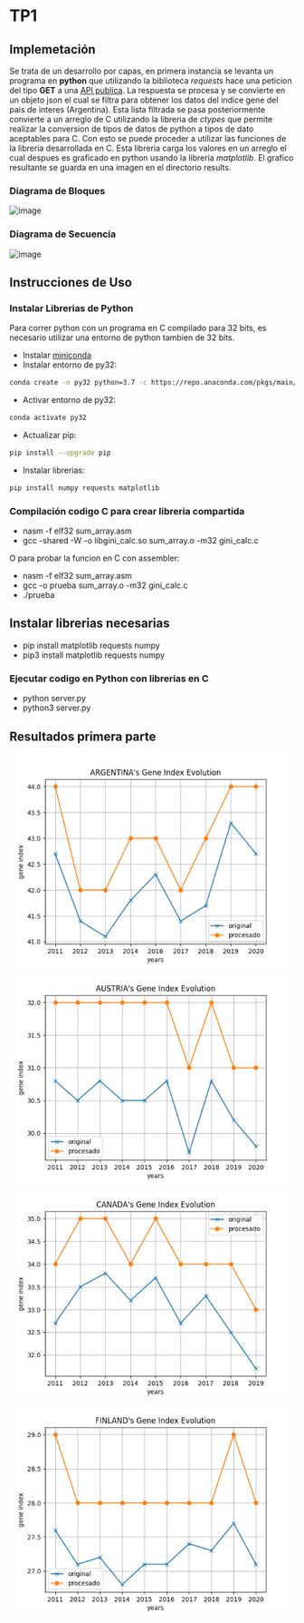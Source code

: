 # TP1

## Implemetación

Se trata de un desarrollo por capas, en primera instancia se levanta un programa en **python** que utilizando la biblioteca *requests* hace una peticion del tipo **GET** a una [API publica](https://api.worldbank.org/v2/en/country/all/indicator/SI.POV.GINI?format=json&date=2011:2020&per_page=32500&page=1&country=%22Argentina%22). La respuesta se procesa y se convierte en un objeto json el cual se filtra para obtener los datos del indice gene del pais de interes (Argentina). Esta lista filtrada se pasa posteriormente convierte a un arreglo de C utilizando la libreria de *ctypes* que permite realizar la conversion de tipos de datos de python a tipos de dato aceptables para C. Con esto se puede proceder a utilizar las funciones de la libreria desarrollada en C. Esta libreria carga los valores en un arreglo el cual despues es graficado en python usando la libreria *matplotlib*. El grafico resultante se guarda en una imagen en el directorio results.

### Diagrama de Bloques

![image](https://github.com/marcosraimondi1/tp2-siscom/assets/69517496/fd970110-dd68-4c2e-9869-f5b0310c3559)

### Diagrama de Secuencia

![image](https://github.com/marcosraimondi1/tp2-siscom/assets/69517496/b59cda96-25b7-43c3-92bc-e5112af64f69)

## Instrucciones de Uso
### Instalar Librerias de Python
Para correr python con un programa en C compilado para 32 bits, es necesario utilizar una entorno de python tambien de 32 bits.

- Instalar [miniconda](https://docs.anaconda.com/free/miniconda/)
- Instalar entorno de py32:
```sh
conda create -n py32 python=3.7 -c https://repo.anaconda.com/pkgs/main/linux-32/ --override-channels
```
- Activar entorno de py32:
```sh
conda activate py32
```
- Actualizar pip:
```sh
pip install --upgrade pip
```
- Instalar librerias:
```sh
pip install numpy requests matplotlib
```

### Compilación codigo C para crear libreria compartida

- nasm -f elf32 sum_array.asm 
- gcc -shared -W -o libgini_calc.so sum_array.o -m32 gini_calc.c

O para probar la funcion en C con assembler:
- nasm -f elf32 sum_array.asm 
- gcc -o prueba sum_array.o -m32 gini_calc.c 
- ./prueba

## Instalar librerias necesarias

- pip install matplotlib requests numpy
- pip3 install matplotlib requests numpy

### Ejecutar codigo en Python con librerias en C
- python server.py
- python3 server.py

## Resultados primera parte
![image](./results/argentina_gene_index.png)
![image](./results/austria_gene_index.png)
![image](./results/canada_gene_index.png)
![image](./results/finland_gene_index.png)



